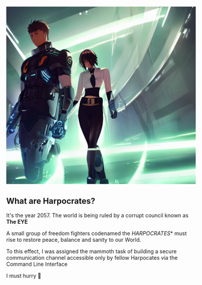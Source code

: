 
![illustration](./harpocrates~2.png)

## What are Harpocrates? 
It's the year 2057. The world is being 
ruled by a corrupt council known as **The EYE**


A small group of freedom fighters codenamed the *HARPOCRATES**
  must rise to restore peace, 
balance and sanity to our World.


To this effect, I was assigned the mammoth task of building a secure communication  channel accessible only by fellow Harpocates via the Command Line Interface 

I must hurry 🤧
